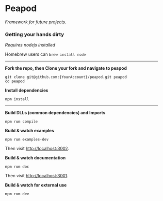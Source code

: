 # Peapod #
*Framework for future projects.*

### Getting your hands dirty ###

*Requires nodejs installed*

Homebrew users can `brew install node`

*****

**Fork the repo, then Clone your fork and navigate to peapod**
```
git clone git@github.com:{YourAccount}/peapod.git peapod
cd peapod
```

**Install dependencies**
```
npm install
```

*****

**Build DLLs (common dependencies) and Imports**
```
npm run compile
```

**Build & watch examples**
```
npm run examples-dev
```
Then visit [http://localhost:3002](http://localhost:3002).

**Build & watch documentation**
```
npm run doc
```
Then visit [http://localhost:3001](http://localhost:3001).

**Build & watch for external use**
```
npm run dev
```
